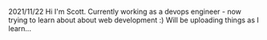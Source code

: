 2021/11/22 Hi I'm Scott. Currently working as a devops engineer - now trying to learn about about web development :) Will be uploading things as I learn...
